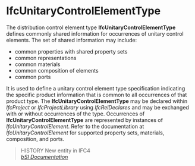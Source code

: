 IfcUnitaryControlElementType
============================
The distribution control element type **IfcUnitaryControlElementType** defines
commonly shared information for occurrences of unitary control elements. The
set of shared information may include:  
  
* common properties with shared property sets  
* common representations  
* common materials  
* common composition of elements  
* common ports  
  
It is used to define a unitary control element type specification indicating
the specific product information that is common to all occurrences of that
product type. The **IfcUnitaryControlElementType** may be declared within
_IfcProject_ or _IfcProjectLibrary_ using _IfcRelDeclares_ and may be
exchanged with or without occurrences of the type. Occurrences of
**IfcUnitaryControlElementType** are represented by instances of
_IfcUnitaryControlElement_. Refer to the documentation at
_IfcUnitaryControlElement_ for supported property sets, materials,
composition, and ports.  
  
> HISTORY  New entity in IFC4  
[ _bSI
Documentation_](https://standards.buildingsmart.org/IFC/DEV/IFC4_2/FINAL/HTML/schema/ifcbuildingcontrolsdomain/lexical/ifcunitarycontrolelementtype.htm)


